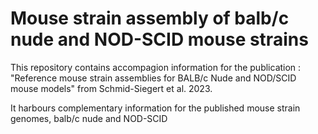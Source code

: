 # Mouse strain assembly of balb/c nude and NOD-SCID mouse strains

This repository contains accompagion information for the publication :
"Reference mouse strain assemblies for BALB/c Nude and NOD/SCID mouse models" from Schmid-Siegert et al. 2023.

It harbours complementary information for the published mouse strain genomes, balb/c nude and NOD-SCID
